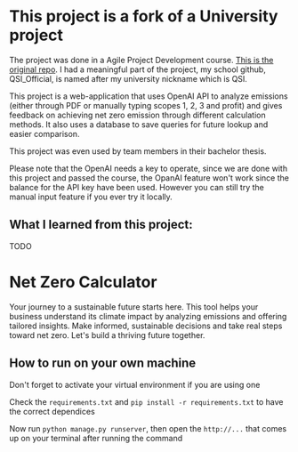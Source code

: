 # This project is a fork of a University project
The project was done in a Agile Project Development course. [This is the original repo](https://github.com/Flob19/DAT257). I had a meaningful part of the project, my school github, QSI_Official, is named after my university nickname which is QSI.

This project is a web-application that uses OpenAI API to analyze emissions (either through PDF or manually typing scopes 1, 2, 3 and profit) and gives feedback on achieving net zero emission through different calculation methods. It also uses a database to save queries for future lookup and easier comparison.

This project was even used by team members in their bachelor thesis.

Please note that the OpenAI needs a key to operate, since we are done with this project and passed the course, the OpanAI feature won't work since the balance for the API key have been used. However you can still try the manual input feature if you ever try it locally.

## What I learned from this project:
TODO

# Net Zero Calculator
Your journey to a sustainable future starts here. This tool helps your business understand its climate impact by analyzing emissions and offering tailored insights. Make informed, sustainable decisions and take real steps toward net zero. Let's build a thriving future together.

## How to run on your own machine

Don't forget to activate your virtual environment if you are using one

Check the `requirements.txt` and `pip install -r requirements.txt` to have the correct dependices

Now run `python manage.py runserver`, then open the `http://...` that comes up on your terminal after running the command